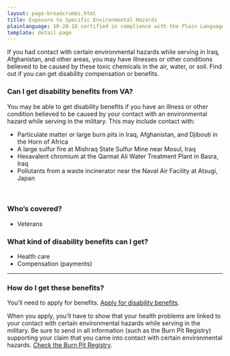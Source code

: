 ```yaml
---
layout: page-breadcrumbs.html
title: Exposure to Specific Environmental Hazards
plainlanguage: 10-28-16 certified in compliance with the Plain Language Act
template: detail-page
---
```


<div class="va-introtext">

If you had contact with certain environmental hazards while serving in Iraq, Afghanistan, and other areas, you may have illnesses or other conditions believed to be caused by these toxic chemicals in the air, water, or soil. Find out if you can get disability compensation or benefits.

</div>


<div class="feature" markdown="1">

### Can I get disability benefits from VA?

You may be able to get disability benefits if you have an illness or other condition believed to be caused by your contact with an environmental hazard while serving in the military. This may include contact with:
  - Particulate matter or large burn pits in Iraq, Afghanistan, and Djibouti in the Horn of Africa
  - A large sulfur fire at Mishraq State Sulfur Mine near Mosul, Iraq
  - Hexavalent chromium at the Qarmat Ali Water Treatment Plant in Basra, Iraq
  - Pollutants from a waste incinerator near the Naval Air Facility at Atsugi, Japan

<br>

### Who’s covered?
-	Veterans

</div>

### What kind of disability benefits can I get?
-	Health care
-	Compensation (payments)

-----

### How do I get these benefits?

You’ll need to apply for benefits. [Apply for disability benefits](/disability-benefits/apply/).

When you apply, you’ll have to show that your health problems are linked to your contact with certain environmental hazards while serving in the military. Be sure to send in all information (such as the Burn Pit Registry) supporting your claim that you came into contact with certain environmental hazards. [Check the Burn Pit Registry](https://veteran.mobilehealth.va.gov/AHBurnPitRegistry/).


